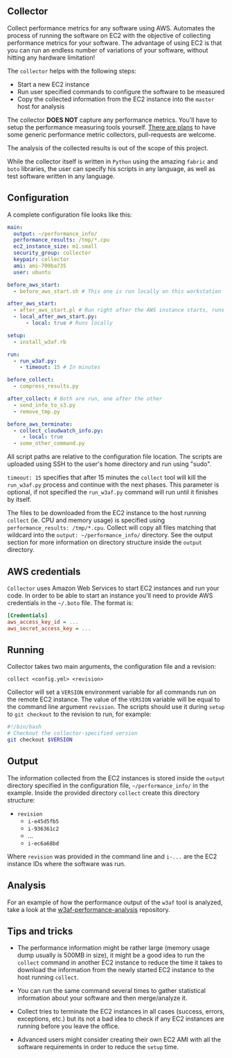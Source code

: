 ## Collector

Collect performance metrics for any software using AWS. Automates the process of
running the software on EC2 with the objective of collecting performance metrics
for your software. The advantage of using EC2 is that you can run an endless
number of variations of your software, without hitting any hardware limitation!

The `collector` helps with the following steps:
 * Start a new EC2 instance
 * Run user specified commands to configure the software to be measured
 * Copy the collected information from the EC2 instance into the `master` host for analysis
 
The collector **DOES NOT** capture any performance metrics. You'll have to setup
the performance measuring tools yourself. [There are plans](https://github.com/andresriancho/collector/issues/1)
to have some generic performance metric collectors, pull-requests are welcome.

The analysis of the collected results is out of the scope of this project.

While the collector itself is written in `Python` using the amazing `fabric` and
`boto` libraries, the user can specify his scripts in any language, as well as
test software written in any language.

## Configuration

A complete configuration file looks like this:

```yaml
main:
  output: ~/performance_info/
  performance_results: /tmp/*.cpu
  ec2_instance_size: m1.small
  security_group: collector
  keypair: collector
  ami: ami-709ba735
  user: ubuntu

before_aws_start:
  - before_aws_start.sh # This one is run locally on this workstation

after_aws_start:
  - after_aws_start.pl # Run right after the AWS instance starts, runs remotely
  - local_after_aws_start.py:
      - local: true # Runs locally

setup:
  - install_w3af.rb

run:
  - run_w3af.py:
    - timeout: 15 # In minutes

before_collect:
  - compress_results.py

after_collect: # Both are run, one after the other
  - send_info_to_s3.py
  - remove_tmp.py

before_aws_terminate:
  - collect_cloudwatch_info.py:
     - local: true
  - some_other_command.py
```

All script paths are relative to the configuration file location. The scripts
are uploaded using SSH to the user's home directory and run using "sudo".

`timeout: 15` specifies that after 15 minutes the `collect` tool will kill the
`run_w3af.py` process and continue with the next phases. This parameter is
optional, if not specified the `run_w3af.py` command will run until it finishes
by itself.

The files to be downloaded from the EC2 instance to the host running `collect`
(ie. CPU and memory usage) is specified using `performance_results: /tmp/*.cpu`.
Collect will copy all files matching that wildcard into the `output: ~/performance_info/`
directory. See the output section for more information on directory structure
inside the `output` directory.

## AWS credentials

`Collector` uses Amazon Web Services to start EC2 instances and run your code.
In order to be able to start an instance you'll need to provide AWS credentials
in the `~/.boto` file. The format is:

```ini
[Credentials]
aws_access_key_id = ...
aws_secret_access_key = ...
```

## Running

Collector takes two main arguments, the configuration file and a revision:
```console
collect <config.yml> <revision>
```

Collector will set a `VERSION` environment variable for all commands run on the
remote EC2 instance. The value of the `VERSION` variable will be equal to the
command line argument `revision`. The scripts should use it during `setup` to
`git checkout` to the revision to run, for example:

```bash
#!/bin/bash
# Checkout the collector-specified version
git checkout $VERSION
```

## Output

The information collected from the EC2 instances is stored inside the `output` 
directory specified in the configuration file, `~/performance_info/` in the
example. Inside the provided directory `collect` create this directory structure:
 * `revision`
   * `i-e45d5fb5`
   * `i-936361c2`
   * ...
   * `i-ec6a68bd`

Where `revision` was provided in the command line and `i-...` are the EC2
instance IDs where the software was run.

## Analysis

For an example of how the performance output of the `w3af` tool is analyzed,
take a look at the [w3af-performance-analysis](https://github.com/andresriancho/w3af-performance-analysis)
repository.

## Tips and tricks

 * The performance information might be rather large (memory usage dump usually
 is 500MB in size), it might be a good idea to run the `collect` command in
 another EC2 instance to reduce the time it takes to download the information
 from the newly started EC2 instance to the host running `collect`.

 * You can run the same command several times to gather statistical information
 about your software and then merge/analyze it.

 * Collect tries to terminate the EC2 instances in all cases (success, errors,
 exceptions, etc.) but its not a bad idea to check if any EC2 instances are
 running before you leave the office.

 * Advanced users might consider creating their own EC2 AMI with all the software
 requirements in order to reduce the `setup` time.